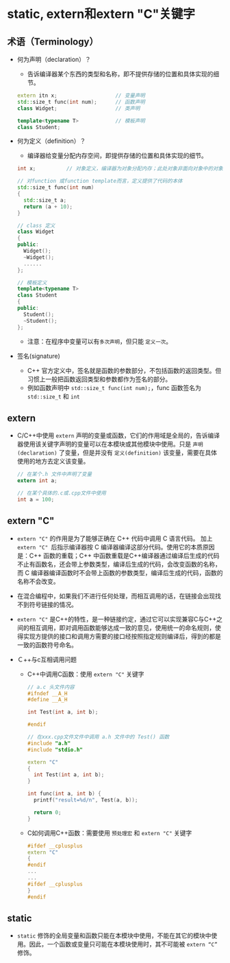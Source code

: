 <!--
 * @Author: JohnJeep
 * @Date: 2020-05-21 15:05:29
 * @LastEditTime: 2021-02-22 09:26:33
 * @LastEditors: Please set LastEditors
 * @Description: static和extern关键字
-->
# static, extern和extern "C"关键字

## 术语（Terminology）
- 何为声明（declaration）？
  - 告诉编译器某个东西的类型和名称，即不提供存储的位置和具体实现的细节。 
  ```c++
  extern itn x;                   // 变量声明
  std::size_t func(int num);      // 函数声明
  class Widget;                   // 类声明

  template<typename T>            // 模板声明
  class Student;
  ```


- 何为定义（definition）？
  - 编译器给变量分配内存空间，即提供存储的位置和具体实现的细节。
  ```c++
  int x;          // 对象定义，编译器为对象分配内存；此处对象非面向对象中的对象
  
  // 对function 或function template而言，定义提供了代码的本体
  std::size_t func(int num)
  {
    std::size_t a;
    return (a + 10);
  }

  // class 定义
  class Widget
  {
  public:
    Widget();
    ~Widget();
    ......
  };

  // 模板定义
  template<typename T>            
  class Student
  {
  public:
    Student();    
    ~Student();    
  };
  ``` 
  - 注意：在程序中变量可以有`多次声明`，但只能 `定义一次`。


- 签名(signature)
  - C++ 官方定义中，签名就是函数的参数部分，不包括函数的返回类型。但习惯上一般把函数返回类型和参数都作为签名的部分。
  - 例如函数声明中 `std::size_t func(int num);`，func 函数签名为 `std::size_t` 和 `int`

## extern
- C/C++中使用 `extern` 声明的变量或函数，它们的作用域是全局的，告诉编译器使用该关键字声明的变量可以在本模块或其他模块中使用。只是 `声明(declaration)` 了变量，但是并没有 `定义(definition)` 该变量，需要在具体使用的地方去定义该变量。
  ```c
  // 在某个.h 文件中声明了变量
  extern int a;

  // 在某个具体的.c或.cpp文件中使用
  int a = 100;
  ```

## extern "C"
- `extern "C"` 的作用是为了能够正确在 C++ 代码中调用 C 语言代码。 加上 `extern "C" `后指示编译器按 C 编译器编译这部分代码。使用它的本质原因是：C++ 函数的重载；C++ 中函数重载是C++编译器通过编译后生成的代码不止有函数名，还会带上参数类型，编译后生成的代码，会改变函数的名称，而 C 编译器编译函数时不会带上函数的参数类型，编译后生成的代码，函数的名称不会改变。

- 在混合编程中，如果我们不进行任何处理，而相互调用的话，在链接会出现找不到符号链接的情况。

- `extern "C"` 是C++的特性，是一种链接约定，通过它可以实现兼容C与C++之间的相互调用，即对调用函数能够达成一致的意见，使用统一的命名规则，使得实现方提供的接口和调用方需要的接口经按照指定规则编译后，得到的都是一致的函数符号命名。


- Ｃ++与c互相调用问题
  - C++中调用C函数：使用 `extern "C"` 关键字
    ```c++
    // a.c 头文件内容
    #ifndef __A_H
    #define __A_H
    
    int Test(int a, int b);
    
    #endif

    // 在xxx.cpp文件文件中调用 a.h 文件中的 Test() 函数
    #include "a.h"
    #include "stdio.h"

    extern "C"
    {
      int Test(int a, int b);
    }

    int func(int a, int b) {
      printf("result=%d/n", Test(a, b));

      return 0;
    }

    ```


  - C如何调用C++函数：需要使用 `预处理宏` 和 `extern "C"` 关键字
    ```c++
    #ifdef __cplusplus
    extern "C"
    {
    #endif
    ...
    ...
    #ifdef __cplusplus
    }
    #endif
    ```


## static
- `static` 修饰的全局变量和函数只能在本模块中使用，不能在其它的模块中使用。因此，一个函数或变量只可能在本模块使用时，其不可能被 `extern “C”` 修饰。

